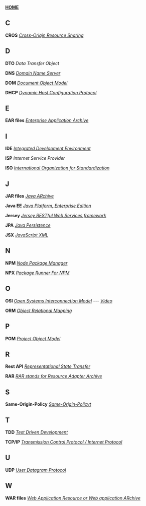 [**HOME**](../index.md)

## C
**CROS**
<a href="https://developer.mozilla.org/en-US/docs/Web/HTTP/CORS" target="_blank">_Cross-Origin Resource Sharing_</a>

## D
**DTO** _Data Transfer Object_


**DNS** 
<a href="https://computer.howstuffworks.com/dns.htm" target="_blank">_Domain Name Server_</a>

**DOM**
<a href="https://www.w3schools.com/js/js_htmldom.asp" target="_blank">_Document Object Model_</a>

**DHCP**
 <a href="https://kb.iu.edu/d/adov" target="_blank">_Dynamic Host Configuration Protocol_</a>
 
## E
**EAR files**
<a href="https://en.wikipedia.org/wiki/EAR_(file_format)" target="_blank">_Enterprise Application Archive_</a>

## I

**IDE**
<a href="https://searchsoftwarequality.techtarget.com/definition/integrated-development-environment" target="_blank">_Integrated Development Environment_</a>

**ISP** _Internet Service Provider_

**ISO**
<a href="https://en.wikipedia.org/wiki/International_Organization_for_Standardization" target="_blank">_International Organization for Standardization_</a>

## J
**JAR files**
<a href="https://en.wikipedia.org/wiki/JAR_(file_format)" target="_blank">_Java ARchive_</a>

**Java EE**
<a href="https://stackoverflow.com/questions/106820/what-is-java-ee" target="_blank">_Java Platform, Enterprise Edition_</a>

**Jersey**
<a href="https://jersey.github.io/" target="_blank">_Jersey RESTful Web Services framework_</a>

**JPA**
<a href="https://en.wikibooks.org/wiki/Java_Persistence/What_is_JPA%3F" target="_blank">_Java Persistence_</a>

**JSX**
<a href="https://reactjs.org/docs/introducing-jsx.html" target="_blank">_JavaScript XML_</a>

## N

**NPM**
<a href="https://www.w3schools.com/nodejs/nodejs_npm.asp" target="_blank">_Node Package Manager_</a>

**NPX**
<a href="#" target="_blank">_Package Runner For NPM_</a>

## O

**OSI**
<a href="https://www.networkworld.com/article/3239677/lan-wan/the-osi-model-explained-how-to-understand-and-remember-the-7-layer-network-model.html" target="_blank">_Open Systems Interconnection Model_</a> ---
<a href="https://www.youtube.com/watch?v=LANW3m7UgWs" target="_blank">_Video_</a>

**ORM**
<a href="https://en.wikipedia.org/wiki/Object-relational_mapping" target="_blank">_Object Relational Mapping_</a>

## P
**POM**
<a href="https://maven.apache.org/guides/introduction/introduction-to-the-pom.html" target="_blank">_Project Object Model_</a>

## R
**Rest API**
<a href="https://searchmicroservices.techtarget.com/definition/RESTful-API" target="_blank">_Representational State Transfer_</a>

**RAR**
<a href="https://docs.oracle.com/javaee/5/tutorial/doc/bncjy.html" target="_blank">_RAR stands for Resource Adapter Archive_</a>

## S
**Same-Origin-Policy**
<a href="https://developer.mozilla.org/en-US/docs/Web/Security/Same-origin_policy" target="_blank">_Same-Origin-Policyt_</a>


## T
**TDD**
<a href="https://www.tutorialspoint.com/software_testing_dictionary/test_driven_development.htm" target="_blank">_Test Driven Development_</a>

**TCP/IP**
<a href="https://www.lifewire.com/user-datagram-protocol-817976" target="_blank">_Transmission Control Protocol / Internet Protocol_</a>

## U
**UDP**
<a href="https://www.lifewire.com/user-datagram-protocol-817976" target="_blank">_User Datagram Protocol_</a>

## W
**WAR files**
<a href="https://en.wikipedia.org/wiki/WAR_(file_format)" target="_blank">_Web Application Resource or Web application ARchive_</a>

















  

